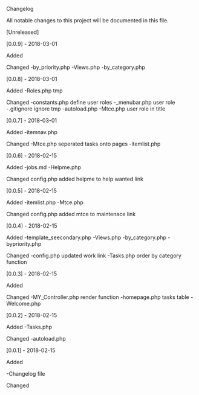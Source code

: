Changelog

All notable changes to this project will be documented in this file.

[Unreleased]

[0.0.9] - 2018-03-01

Added

Changed
-by_priority.php
-Views.php
-by_category.php

[0.0.8] - 2018-03-01

Added
-Roles.php
tmp

Changed
-constants.php
    define user roles
-_menubar.php
    user role
-.gitignore
    ignore tmp
-autoload.php
-Mtce.php
    user role in title

[0.0.7] - 2018-03-01

Added
-itemnav.php

Changed
-Mtce.php
    seperated tasks onto pages
-itemlist.php


[0.0.6] - 2018-02-15

Added
-jobs.md
-Helpme.php

Changed
config.php
  added helpme to help wanted link


[0.0.5] - 2018-02-15

Added
-itemlist.php
-Mtce.php

Changed
config.php
  added mtce to maintenace link


[0.0.4] - 2018-02-15

Added
-template_seecondary.php
-Views.php
-by_category.php
-bypriority.php

Changed
-config.php
    updated work link
-Tasks.php
    order by category function
    

[0.0.3] - 2018-02-15

Added

Changed
-MY_Controller.php
    render function
-homepage.php
    tasks table
-Welcome.php

[0.0.2] - 2018-02-15

Added
-Tasks.php

Changed
-autoload.php

[0.0.1] - 2018-02-15

Added

-Changelog file

Changed
